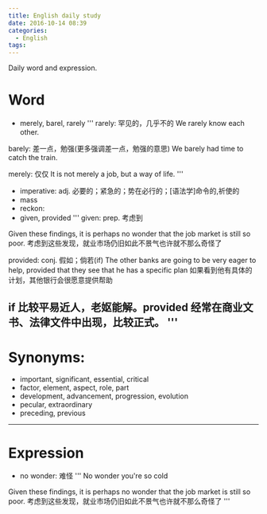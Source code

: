 ```yaml
---
title: English daily study
date: 2016-10-14 08:39
categories:
  - English
tags:
---
```


Daily word and expression.

<!--more-->

# Word
* merely, barel, rarely
'''
rarely: 罕见的，几乎不的
We rarely know each other.

barely: 差一点，勉强(更多强调差一点，勉强的意思)
We barely had time to catch the train.

merely: 仅仅
It is not merely a job, but a way of life.
'''
* imperative: adj. 必要的；紧急的；势在必行的；[语法学]命令的,祈使的
* mass
* reckon:
* given, provided
'''
given: prep. 考虑到

Given these findings, it is perhaps no wonder that the job market is still so poor.
考虑到这些发现，就业市场仍旧如此不景气也许就不那么奇怪了

provided: conj. 假如；倘若(if)
The other banks are going to be very eager to help, provided that they see that he has a specific plan
如果看到他有具体的计划，其他银行会很愿意提供帮助

if 比较平易近人，老妪能解。provided 经常在商业文书、法律文件中出现，比较正式。
'''
---
# Synonyms:
* important, significant, essential, critical
* factor, element, aspect, role, part
* development, advancement, progression, evolution
* pecular, extraordinary
* preceding, previous


---

# Expression
* no wonder: 难怪
'''
No wonder you're so cold

Given these findings, it is perhaps no wonder that the job market is still so poor.
考虑到这些发现，就业市场仍旧如此不景气也许就不那么奇怪了
'''
